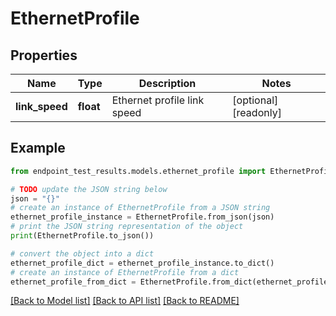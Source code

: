 # EthernetProfile


## Properties

Name | Type | Description | Notes
------------ | ------------- | ------------- | -------------
**link_speed** | **float** | Ethernet profile link speed | [optional] [readonly] 

## Example

```python
from endpoint_test_results.models.ethernet_profile import EthernetProfile

# TODO update the JSON string below
json = "{}"
# create an instance of EthernetProfile from a JSON string
ethernet_profile_instance = EthernetProfile.from_json(json)
# print the JSON string representation of the object
print(EthernetProfile.to_json())

# convert the object into a dict
ethernet_profile_dict = ethernet_profile_instance.to_dict()
# create an instance of EthernetProfile from a dict
ethernet_profile_from_dict = EthernetProfile.from_dict(ethernet_profile_dict)
```
[[Back to Model list]](../README.md#documentation-for-models) [[Back to API list]](../README.md#documentation-for-api-endpoints) [[Back to README]](../README.md)



